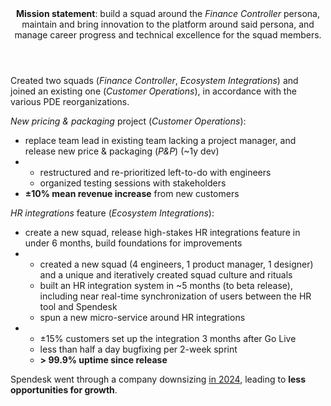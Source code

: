 <header><b>Mission statement</b>: build a squad around the <i>Finance Controller</i> persona, maintain and bring innovation to the platform around said persona, and manage career progress and technical excellence for the squad members.</header>

Created two squads (_Finance Controller_, _Ecosystem Integrations_) and joined an existing one (_Customer Operations_), in accordance with the various PDE reorganizations.

_New pricing & packaging_ project (_Customer Operations_):

<ul class="car">
<li>replace team lead in existing team lacking a project manager, and release new price & packaging (<i>P&P</i>) (~1y dev)</li>
<li>

  - restructured and re-prioritized left-to-do with engineers
  - organized testing sessions with stakeholders

</li>
<li><strong>±10% mean revenue increase</strong> from new customers</li>
</ul>

_HR integrations_ feature (_Ecosystem Integrations_):

<ul class="car">
  <li>create a new squad, release high-stakes HR integrations feature in under 6 months, build foundations for improvements</li>
  <li>

  - created a new squad (4 engineers, 1 product manager, 1 designer) and a unique and iteratively created squad culture and rituals
  - built an HR integration system in ~5 months (to beta release), including near real-time synchronization of users between the HR tool and Spendesk
  - spun a new micro-service around HR integrations

  </li>
  <li>

  - ±15% customers set up the integration 3 months after Go Live
  - less than half a day bugfixing per 2-week sprint
  - **\> 99.9% uptime since release**

  </li>
</ul>

<footer>

Spendesk went through a company downsizing <a href="https://www.lesechos.fr/start-up/ecosysteme/french-tech-la-licorne-spendesk-taille-dans-ses-effectifs-2119722" target="_blank">in 2024</a>, leading to <b>less opportunities for growth</b>.

</footer>
